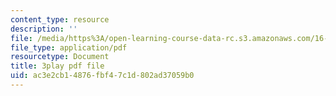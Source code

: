 ```yaml
---
content_type: resource
description: ''
file: /media/https%3A/open-learning-course-data-rc.s3.amazonaws.com/16-660j-introduction-to-lean-six-sigma-methods-january-iap-2012/ac3e2cb14876fbf47c1d802ad37059b0_POBjtg7oDFg.pdf
file_type: application/pdf
resourcetype: Document
title: 3play pdf file
uid: ac3e2cb1-4876-fbf4-7c1d-802ad37059b0
---
```

